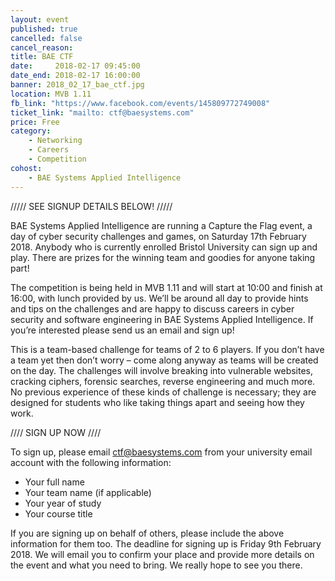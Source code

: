 ```yaml
---
layout: event
published: true
cancelled: false
cancel_reason:
title: BAE CTF
date:     2018-02-17 09:45:00
date_end: 2018-02-17 16:00:00
banner: 2018_02_17_bae_ctf.jpg
location: MVB 1.11
fb_link: "https://www.facebook.com/events/145809772749008"
ticket_link: "mailto: ctf@baesystems.com"
price: Free
category:
    - Networking
    - Careers
    - Competition
cohost:
    - BAE Systems Applied Intelligence
---
```


///// SEE SIGNUP DETAILS BELOW! /////

BAE Systems Applied Intelligence are running a Capture the Flag event, a day of cyber security challenges and games, on Saturday 17th February 2018. Anybody who is currently enrolled Bristol University can sign up and play. There are prizes for the winning team and goodies for anyone taking part!

The competition is being held in MVB 1.11 and will start at 10:00 and finish at 16:00, with lunch provided by us. We’ll be around all day to provide hints and tips on the challenges and are happy to discuss careers in cyber security and software engineering in BAE Systems Applied Intelligence. If you’re interested please send us an email and sign up!

This is a team-based challenge for teams of 2 to 6 players. If you don’t have a team yet then don’t worry – come along anyway as teams will be created on the day. The challenges will involve breaking into vulnerable websites, cracking ciphers, forensic searches, reverse engineering and much more. No previous experience of these kinds of challenge is necessary; they are designed for students who like taking things apart and seeing how they work.

//// SIGN UP NOW ////

To sign up, please email ctf@baesystems.com from your university email account with the following information:

- Your full name
- Your team name (if applicable)
- Your year of study
- Your course title

If you are signing up on behalf of others, please include the above information for them too. The deadline for signing up is Friday 9th February 2018. We will email you to confirm your place and provide more details on the event and what you need to bring. We really hope to see you there.
